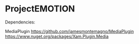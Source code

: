 # ProjectEMOTION

Dependencies:

MediaPlugin
https://github.com/jamesmontemagno/MediaPlugin
https://www.nuget.org/packages/Xam.Plugin.Media

